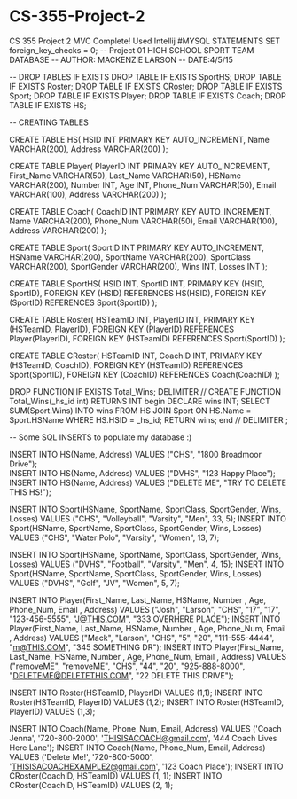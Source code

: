 # CS-355-Project-2
CS 355 Project 2 MVC Complete! Used Intellij 
#MYSQL STATEMENTS
SET foreign_key_checks = 0;
-- Project 01 HIGH SCHOOL SPORT TEAM DATABASE -- AUTHOR: MACKENZIE LARSON -- DATE:4/5/15

-- DROP TABLES IF EXISTS
DROP TABLE IF EXISTS SportHS; 
DROP TABLE IF EXISTS Roster; 
DROP TABLE IF EXISTS CRoster; 
DROP TABLE IF EXISTS Sport; 
DROP TABLE IF EXISTS Player; 
DROP TABLE IF EXISTS Coach; 
DROP TABLE IF EXISTS HS;

-- CREATING TABLES

CREATE TABLE HS( 
HSID INT PRIMARY KEY AUTO_INCREMENT, 
Name VARCHAR(200), 
Address VARCHAR(200)
);

CREATE TABLE Player( 
PlayerID INT PRIMARY KEY AUTO_INCREMENT, 
First_Name VARCHAR(50), 
Last_Name VARCHAR(50), 
HSName VARCHAR(200), 
Number INT, 
Age INT, 
Phone_Num VARCHAR(50), 
Email VARCHAR(100), 
Address VARCHAR(200) );

CREATE TABLE Coach( 
CoachID INT PRIMARY KEY AUTO_INCREMENT, 
Name VARCHAR(200), 
Phone_Num VARCHAR(50), 
Email VARCHAR(100), 
Address VARCHAR(200) );

CREATE TABLE Sport( 
SportID INT PRIMARY KEY AUTO_INCREMENT, 
HSName VARCHAR(200), 
SportName VARCHAR(200), 
SportClass VARCHAR(200), 
SportGender VARCHAR(200), 
Wins INT, 
Losses INT );

CREATE TABLE SportHS(
HSID INT, 
SportID INT, 
PRIMARY KEY (HSID, SportID), 
FOREIGN KEY (HSID) REFERENCES HS(HSID), 
FOREIGN KEY (SportID) REFERENCES Sport(SportID) 
); 

CREATE TABLE Roster( 
HSTeamID INT, 
PlayerID INT, 
PRIMARY KEY (HSTeamID, PlayerID), 
FOREIGN KEY (PlayerID) REFERENCES Player(PlayerID), 
FOREIGN KEY (HSTeamID) REFERENCES Sport(SportID) );

CREATE TABLE CRoster( 
HSTeamID INT, 
CoachID INT, 
PRIMARY KEY (HSTeamID, CoachID), 
FOREIGN KEY (HSTeamID) REFERENCES Sport(SportID), 
FOREIGN KEY (CoachID) REFERENCES Coach(CoachID) );

DROP FUNCTION IF EXISTS Total_Wins;
DELIMITER //
CREATE FUNCTION Total_Wins(_hs_id int) RETURNS INT
begin
	DECLARE wins INT;
    SELECT SUM(Sport.Wins) 	INTO wins FROM HS 
    JOIN Sport ON HS.Name = Sport.HSName
    WHERE HS.HSID = _hs_id;
    RETURN wins;
end //
DELIMITER ;


    
-- Some SQL INSERTS to populate my database :) 

INSERT INTO HS(Name, Address) VALUES ("CHS", "1800 Broadmoor Drive");  
INSERT INTO HS(Name, Address) VALUES ("DVHS", "123 Happy Place");   
INSERT INTO HS(Name, Address) VALUES ("DELETE ME", "TRY TO DELETE THIS HS!");  

INSERT INTO Sport(HSName, SportName, SportClass, SportGender, Wins, Losses) VALUES ("CHS", "Volleyball", "Varsity", "Men", 33, 5); 
INSERT INTO Sport(HSName, SportName, SportClass, SportGender, Wins, Losses) VALUES ("CHS", "Water Polo", "Varsity", "Women", 13, 7);

INSERT INTO Sport(HSName, SportName, SportClass, SportGender, Wins, Losses) VALUES ("DVHS", "Football", "Varsity", "Men", 4, 15);
INSERT INTO Sport(HSName, SportName, SportClass, SportGender, Wins, Losses) VALUES ("DVHS", "Golf", "JV", "Women", 5, 7);
  
INSERT INTO Player(First_Name, Last_Name, HSName, Number , Age, Phone_Num, Email , Address) VALUES ("Josh", "Larson", "CHS", "17", "17", "123-456-5555", "J@THIS.COM", "333 OVERHERE PLACE"); 
INSERT INTO Player(First_Name, Last_Name, HSName, Number , Age, Phone_Num, Email , Address) VALUES ("Mack", "Larson", "CHS", "5", "20", "111-555-4444", "m@THIS.COM", "345 SOMETHING DR"); 
INSERT INTO Player(First_Name, Last_Name, HSName, Number , Age, Phone_Num, Email , Address) VALUES ("removeME", "removeME", "CHS", "44", "20", "925-888-8000", "DELETEME@DELETETHIS.COM", "22 DELETE THIS DRIVE"); 

INSERT INTO Roster(HSTeamID, PlayerID) VALUES (1,1); 
INSERT INTO Roster(HSTeamID, PlayerID) VALUES (1,2);
INSERT INTO Roster(HSTeamID, PlayerID) VALUES (1,3);


INSERT INTO Coach(Name, Phone_Num, Email, Address) VALUES ('Coach Jenna', '720-800-2000', 'THISISACOACH@gmail.com', '444 Coach Lives Here Lane'); 
INSERT INTO Coach(Name, Phone_Num, Email, Address) VALUES ('Delete Me!', '720-800-5000', 'THISISACOACHEXAMPLE2@gmail.com', '123 Coach Place'); 
INSERT INTO CRoster(CoachID, HSTeamID) VALUES (1, 1);
INSERT INTO CRoster(CoachID, HSTeamID) VALUES (2, 1);
